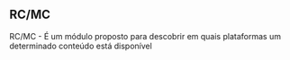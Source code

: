 ## RC/MC

RC/MC - É um módulo proposto para descobrir em quais plataformas um determinado conteúdo está disponível




